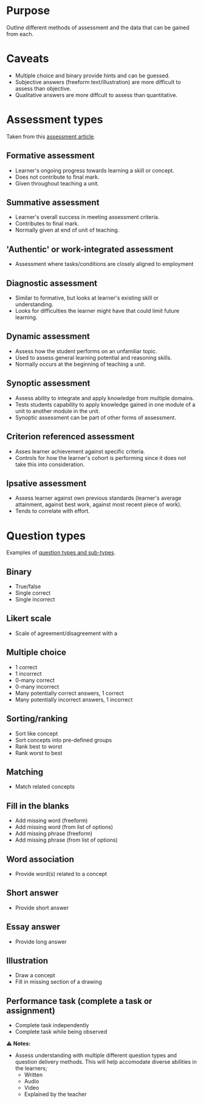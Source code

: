 # Purpose
Outline different methods of assessment and the data that can be gained from each.

# Caveats
* Multiple choice and binary provide hints and can be guessed.
* Subjective answers (freeform text/illustration) are more difficult to assess than objective.
* Qualitative answers are more diffcult to assess than quantitative.

# Assessment types
Taken from this [assessment article](https://as.exeter.ac.uk/tqae/academicdevelopment/assessmentandfeedback/principlesofassessment/typesofassessment-definitions/).

## Formative assessment
* Learner's ongoing progress towards learning a skill or concept.
* Does not contribute to final mark.
* Given throughout teaching a unit.

## Summative assessment
* Learner's overall success in meeting assessment criteria.
* Contributes to final mark.
* Normally given at end of unit of teaching.

## 'Authentic' or work-integrated assessment
* Assessment where tasks/conditions are closely aligned to employment

## Diagnostic assessment
* Similar to formative, but looks at learner's existing skill or understanding.
* Looks for difficulties the learner might have that could limit future learning.

## Dynamic assessment
* Assess how the student performs on an unfamiliar topic.
* Used to assess general learning potential and reasoning skills.
* Normally occurs at the beginning of teaching a unit.

## Synoptic assessment
* Assess ability to integrate and apply knowledge from multiple domains.
* Tests students capability to apply knowledge gained in one module of a unit to another module in the unit.
* Synoptic assessment can be part of other forms of assessment.

## Criterion referenced assessment
* Asses learner achievement against specific criteria.
* Controls for how the learner's cohort is performing since it does not take this into consideration.

## Ipsative assessment
* Assess learner against own previous standards (learner's average attainment, against best work, against most recent piece of work).
* Tends to correlate with effort.

# Question types
Examples of [question types and sub-types](https://www.slideshare.net/geraldxdiana/multiple-choice-test-type-questions).

## Binary
* True/false
* Single correct
* Single incorrect

## Likert scale
* Scale of agreement/disagreement with a 

## Multiple choice
* 1 correct
* 1 incorrect
* 0-many correct
* 0-many incorrect
* Many potentially correct answers, 1 correct
* Many potentially incorrect answers, 1 incorrect

## Sorting/ranking
* Sort like concept
* Sort concepts into pre-defined groups
* Rank best to worst
* Rank worst to best

## Matching
* Match related concepts

## Fill in the blanks
* Add missing word (freeform)
* Add missing word (from list of options)
* Add missing phrase (freeform)
* Add missing phrase (from list of options)

## Word association 
* Provide word(s) related to a concept

## Short answer
* Provide short answer

## Essay answer
* Provide long answer

## Illustration
* Draw a concept
* Fill in missing section of a drawing

## Performance task (complete a task or assignment)
* Complete task independently
* Complete task while being observed

:warning: **Notes:** 

* Assess understanding with multiple different question types and question delivery methods.  This will help accomodate diverse abilities in the learners;
  * Written
  * Audio
  * Video
  * Explained by the teacher